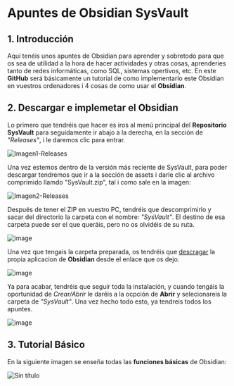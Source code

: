 # Apuntes de Obsidian SysVault
## 1. Introducción
Aquí tenéis unos apuntes de Obsidian para aprender y sobretodo para que os sea de utilidad a la hora de hacer actividades y otras cosas, aprenderies tanto de redes informáticas, como SQL, sistemas opertivos, etc. En este **GitHub** será básicamente un tutorial de como implementarlo este Obsidian en vuestros ordenadores i 4 cosas de como usar el **Obsidian**. 

## 2. Descargar e implemetar el Obsidian
Lo primero que tendréis que hacer es iros al menú principal del **Repositorio SysVault** para seguidamente ir abajo a la derecha, en la sección de _"Releases"_, i le daremos clic para entrar. 

![Imagen1-Releases](https://github.com/user-attachments/assets/9e4dc14f-d97a-4753-9d5b-9649f5b21605)

Una vez estemos dentro de la versión más reciente de SysVault, para poder descargar tendremos que ir a la sección de assets i darle clic al archivo comprimido llamdo "SysVault.zip", tal i como sale en la imagen:

![Imagen2-Releases](https://github.com/user-attachments/assets/69abae99-5d8f-4360-b5d0-4f379ce924f9)

Después de tener el ZIP en vuestro PC, tendréis que descomprimirlo y sacar del directorio la carpeta con el nombre: _"SysVault"_. El destino de esa carpeta puede ser el que queráis, pero no os olvidéis de su ruta.

![image](https://github.com/user-attachments/assets/c4ac302d-20a2-4a1f-93ff-9670f40f2625)

Una vez que tengais la carpeta preparada, os tendréis que [descragar](https://obsidian.md/) la propia aplicacion de **Obsidian** desde el enlace que os dejo.

![image](https://github.com/MViicens/Obsidian-Redes/assets/123166342/17e385ed-2a29-4881-8eff-350e24685968)

Ya para acabar, tendréis que seguir toda la instalación, y cuando tengáis la oportunidad de _Crear/Abrir_ le daréis a la ocpción de **Abrir** y selecionareis la carpeta de _"SysVault"_. Una vez hecho todo esto, ya tendreis todos los apuntes.

![image](https://github.com/user-attachments/assets/feead1ae-6d0f-472f-83f3-0af161d0d168)

## 3. Tutorial Básico
En la siguiente imagen se enseña todas las **funciones básicas** de Obsidian:

![Sin título](https://github.com/MViicens/Obsidian-Redes/assets/123166342/758b41ae-9fee-4d3b-96f9-16b76006febe)



